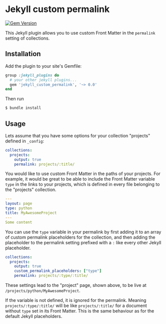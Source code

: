 # Jekyll custom permalink

[![Gem Version](https://badge.fury.io/rb/jekyll_custom_permalink.svg)](https://badge.fury.io/rb/jekyll_custom_permalink)

This Jekyll plugin allows you to use custom Front Matter in the `permalink` setting of collections.

## Installation

Add the plugin to your site's Gemfile:
```ruby
group :jekyll_plugins do
  # your other jekyll plugins...
  gem 'jekyll_custom_permalink', '~> 0.0'
end
```

Then run
```bash
$ bundle install
```

## Usage

Lets assume that you have some options for your collection "projects" defined in `_config`:
```yml
collections:
  projects:
    output: true
    permalink: projects/:title/
```

You would like to use custom Front Matter in the paths of your projects. For example, it would be great to be able to include the Front Matter variable `type` in the links to your projects, which is defined in every file belonging to the "projects" collection.
```yml
---
layout: page
type: python
title: MyAwesomeProject
---
Some content
```

You can use the `type` variable in your permalink by first adding it to an array of custom permalink placeholders for the collection, and then adding the placeholder to the permalink setting prefixed with a `:` like every other Jekyll placeholder.
```yml
collections:
  projects:
    output: true
    custom_permalink_placeholders: ["type"]
    permalink: projects/:type/:title/
```
These settings lead to the "project" page, shown above, to be live at `/projects/python/MyAwesomeProject`.

If the variable is not defined, it is ignored for the permalink. Meaning `projects/:type/:title/` will be like `projects/:title/` for a document without `type` set in its Front Matter. This is the same behaviour as for the default Jekyll placeholders.